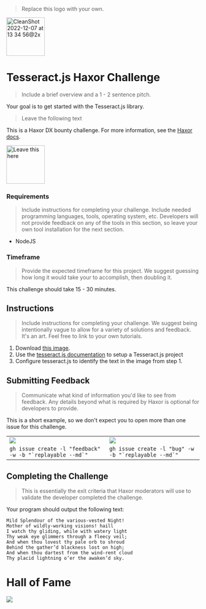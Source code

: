 > Replace this logo with your own.

<img height="100" alt="CleanShot 2022-12-07 at 13 34 56@2x" src="https://user-images.githubusercontent.com/318295/206278452-7823741a-8910-4c4c-8e9b-693cd1141052.png">

# Tesseract.js Haxor Challenge

> Include a brief overview and a 1 - 2 sentence pitch.

Your goal is to get started with the Tesseract.js library. 

> Leave the following text

This is a Haxor DX bounty challenge. For more information, see the [Haxor docs](https://github.com/haxordx/challenges).

<a href="https://github.com/haxordx/challenges"><img src="https://user-images.githubusercontent.com/318295/206277369-fc07ee13-452b-41da-abbc-c8a871e15216.png" width="100" alt="Leave this here" /></a>

### Requirements

> Include instructions for completing your challenge. Include needed programming languages, tools, operating system, etc. Developers will not provide feedback on any of the tools in this section, so leave your own tool installation for the next section.

- NodeJS

### Timeframe

> Provide the expected timeframe for this project. We suggest guessing how long it would take your to accomplish, then doubling it.

This challenge should take 15 - 30 minutes.

## Instructions

> Include instructions for completing your challenge. We suggest being intentionally vague to allow for a variety of solutions and feedback. It's an art. Feel free to link to your own tutorials.

1. Download [this image](https://i.imgur.com/EAREK9a.png).
2. Use the [tesseract.js documentation](https://github.com/naptha/tesseract.js#tesseractjs) to setup a Tesseract.js project
3. Configure tesseract.js to identify the text in the image from step 1.

## Submitting Feedback

> Communicate what kind of information you'd like to see from feedback. Any details beyond what is required by Haxor is optional for developers to provide.

This is a short example, so we don't expect you to open more than one issue for this challenge.

<table>
 <tr>
   <td>
     <a href="https://github.com/haxordx/haxor-challenge-example/issues/new?labels=feedback"><img src="https://user-images.githubusercontent.com/318295/206285125-c33c7ca5-2359-428a-9e18-6a67b4ecf72e.png" /></a>
   </td>
   <td>
     <a href="https://github.com/haxordx/haxor-challenge-example/issues/new?labels=bug"><img src="https://user-images.githubusercontent.com/318295/206284485-976ecd81-3d08-41a8-93ca-d6e940583a7c.png" /></a>
   </td>
 </tr>
  
 <tr>
   <td>
     <code>gh issue create -l "feedback" -w -b "`replayable --md`"</code>
   </td>
   <td>
     <code>gh issue create -l "bug" -w -b "`replayable --md`"</code>
   </td>
  </tr> 
</table>

## Completing the Challenge

> This is essentially the exit criteria that Haxor moderators will use to validate the developer completed the challenge.

Your program should output the following text:

```
Mild Splendour of the various-vested Night!
Mother of wildly-working visions! haill
I watch thy gliding, while with watery light
Thy weak eye glimmers through a fleecy veil;
And when thou lovest thy pale orb to shroud
Behind the gather’d blackness lost on high;
And when thou dartest from the wind-rent cloud
Thy placid lightning o’er the awaken’d sky.
```

# Hall of Fame

<a href="https://github.com/haxordx/haxor-challenge-template/graphs/contributors">
  <img src="https://contrib.rocks/image?repo=haxordx/haxor-challenge-template" />
</a>

